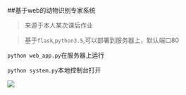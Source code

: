##基于web的动物识别专家系统
> 来源于本人某次课后作业

> 基于`flask`,`python3.5`,可以部署到服务器上，默认端口80

```python web_app.py```在服务器上运行

```python system.py```本地控制台打开

![](static/img.jpg)